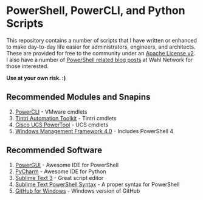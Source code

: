 PowerShell, PowerCLI, and Python Scripts
================

This repository contains a number of scripts that I have written or enhanced to make day-to-day life easier for administrators, engineers, and architects. These are provided for free to the community under an [Apache License v2](http://www.apache.org/licenses/LICENSE-2.0.html). I also have a number of [PowerShell related blog posts](http://wahlnetwork.com/?s=powershell) at Wahl Network for those interested.

**Use at your own risk. :)**

## Recommended Modules and Snapins

2. [PowerCLI](https://www.vmware.com/support/developer/PowerCLI/) - VMware cmdlets
3. [Tintri Automation Toolkit](https://support.tintri.com/download/) - Tintri cmdlets
3. [Cisco UCS PowerTool](http://software.cisco.com/download/release.html?mdfid=283850978&flowid=25021&softwareid=284574017&release=1.2.1&relind=AVAILABLE&rellifecycle=&reltype=latest) - UCS cmdlets
4. [Windows Management Framework 4.0](http://www.microsoft.com/en-us/download/details.aspx?id=40855) - Includes PowerShell 4

## Recommended Software

1. [PowerGUI](http://en.community.dell.com/techcenter/powergui/m/) - Awesome IDE for PowerShell
2. [PyCharm](https://www.jetbrains.com/pycharm/) - Awesome IDE for Python
3. [Sublime Text 3](http://www.sublimetext.com/3) - Great script editor
4. [Sublime Text PowerShell Syntax](https://github.com/SublimeText/PowerShell) - A proper syntax for PowerShell
3. [GitHub for Windows](https://windows.github.com/) - Windows version of GitHub
